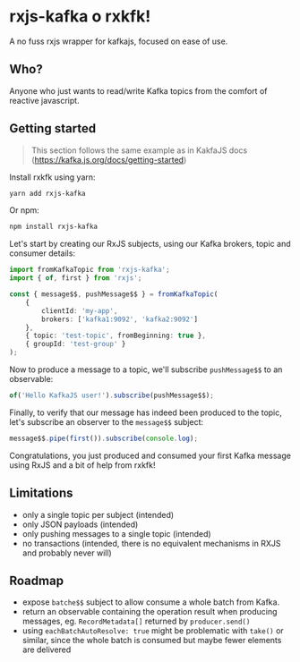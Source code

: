 # rxjs-kafka o rxkfk!

A no fuss rxjs wrapper for kafkajs, focused on ease of use.

## Who?

Anyone who just wants to read/write Kafka topics from the comfort of reactive javascript.

## Getting started

> This section follows the same example as in KakfaJS docs (https://kafka.js.org/docs/getting-started)

Install rxkfk using yarn:

```bash
yarn add rxjs-kafka
```

Or npm:

```bash
npm install rxjs-kafka
```

Let's start by creating our RxJS subjects, using our Kafka brokers, topic and consumer details:

```typescript
import fromKafkaTopic from 'rxjs-kafka';
import { of, first } from 'rxjs';

const { message$$, pushMessage$$ } = fromKafkaTopic(
    {
        clientId: 'my-app',
        brokers: ['kafka1:9092', 'kafka2:9092']
    },
    { topic: 'test-topic', fromBeginning: true },
    { groupId: 'test-group' }
);
```

Now to produce a message to a topic, we'll subscribe `pushMessage$$` to an observable:

```typescript
of('Hello KafkaJS user!').subscribe(pushMessage$$);
```

Finally, to verify that our message has indeed been produced to the topic, let's subscribe an observer to the `message$$` subject:

```typescript
message$$.pipe(first()).subscribe(console.log);
```

Congratulations, you just produced and consumed your first Kafka message using RxJS and a bit of help from rxkfk!

## Limitations

-   only a single topic per subject (intended)
-   only JSON payloads (intended)
-   only pushing messages to a single topic (intended)
-   no transactions (intended, there is no equivalent mechanisms in RXJS and probably never will)

## Roadmap

-   expose `batche$$` subject to allow consume a whole batch from Kafka.
-   return an observable containing the operation result when producing messages, eg. `RecordMetadata[]` returned by `producer.send()`
-   using `eachBatchAutoResolve: true` might be problematic with `take()` or similar, since the whole batch is consumed but maybe fewer elements are delivered
